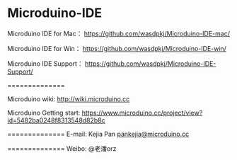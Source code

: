 ﻿Microduino-IDE
==============
Microduino IDE for Mac：
https://github.com/wasdpkj/Microduino-IDE-mac/

Microduino IDE for Win：
https://github.com/wasdpkj/Microduino-IDE-win/

Microduino IDE Support：
https://github.com/wasdpkj/Microduino-IDE-Support/

==============

Microduino wiki:
http://wiki.microduino.cc

Microduino Getting start:
https://www.microduino.cc/project/view?id=5482ba0248f8313548d82b8c

==============
E-mail:
Kejia Pan
pankejia@microduino.cc

==============
Weibo:
@老潘orz